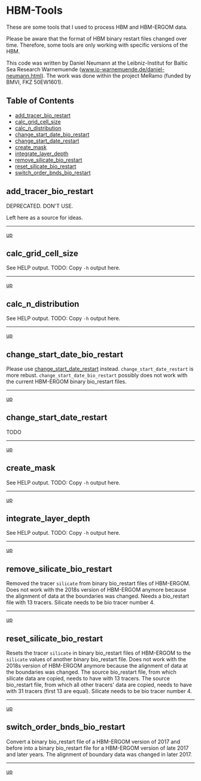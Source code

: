 # HBM-Tools

These are some tools that I used to process HBM and HBM-ERGOM data.

Please be aware that the format of HBM binary restart files changed over time. Therefore, some tools are only working with specific versions of the HBM.

This code was written by Daniel Neumann at the Leibniz-Institut for Baltic Sea Research Warnemuende (www.io-warnemuende.de/daniel-neumann.html). The work was done within the project MeRamo (funded by BMVI, FKZ 50EW1601).



## Table of Contents

  * [add_tracer_bio_restart](#add_tracer_bio_restart)
  * [calc_grid_cell_size](#calc_grid_cell_size)
  * [calc_n_distribution](#calc_n_distribution)
  * [change_start_date_bio_restart](#change_start_date_bio_restart)
  * [change_start_date_restart](#change_start_date_restart)
  * [create_mask](#create_mask)
  * [integrate_layer_depth](#integrate_layer_depth)
  * [remove_silicate_bio_restart](#remove_silicate_bio_restart)
  * [reset_silicate_bio_restart](#reset_silicate_bio_restart)
  * [switch_order_bnds_bio_restart](#switch_order_bnds_bio_restart)


## add_tracer_bio_restart
  
  DEPRECATED. DON'T USE.
  
  Left here as a source for ideas.
  
-------

[up](#hbm-tools)

## calc_grid_cell_size

See HELP output. TODO: Copy `-h` output here.


-------

[up](#hbm-tools)

## calc_n_distribution

See HELP output. TODO: Copy `-h` output here.


-------

[up](#hbm-tools)

## change_start_date_bio_restart

  Please use [change_start_date_restart](#change_start_date_restart) instead. `change_start_date_restart` is more rebust. `change_start_date_bio_restart` possibly does not work with the current HBM-ERGOM binary bio_restart files.

-------

[up](#hbm-tools)

## change_start_date_restart

TODO

-------

[up](#hbm-tools)

## create_mask

See HELP output. TODO: Copy `-h` output here.


-------

[up](#hbm-tools)

## integrate_layer_depth

See HELP output. TODO: Copy `-h` output here.

-------

[up](#hbm-tools)

## remove_silicate_bio_restart

  Removed the tracer `silicate` from binary bio_restart files of HBM-ERGOM. Does not work with the 2018s version of HBM-ERGOM anymore because the alignment of data at the boundaries was changed. Needs a bio_restart file with 13 tracers. Silicate needs to be bio tracer number 4.

-------

[up](#hbm-tools)

## reset_silicate_bio_restart

  Resets the tracer `silicate` in binary bio_restart files of HBM-ERGOM to the `silicate` values of another binary bio_restart file. Does not work with the 2018s version of HBM-ERGOM anymore because the alignment of data at the boundaries was changed. The source bio_restart file, from which silicate data are copied, needs to have with 13 tracers. The source bio_restart file, from which all other tracers' data are copied, needs to have with 31 tracers (first 13 are equal).  Silicate needs to be bio tracer number 4.

-------

[up](#hbm-tools)

## switch_order_bnds_bio_restart

  Convert a binary bio_restart file of a HBM-ERGOM version of 2017 and before into a binary bio_restart file for a HBM-ERGOM version of late 2017 and later years. The alignment of boundary data was changed in later 2017.

-------

[up](#hbm-tools)


